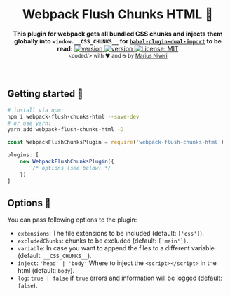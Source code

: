 <h1 align="center">
  Webpack Flush Chunks HTML 🚽
</h1>
<div align="center">
  <strong>This plugin for webpack gets all bundled CSS chunks and injects them globally into <code>window.__CSS_CHUNKS__</code> for <a href="https://www.npmjs.com/package/babel-plugin-dual-import"><code>babel-plugin-dual-import</code></a> to be read:</strong>
	<a href="https://www.npmjs.com/package/webpack-flush-chunks-html">
    <img src="https://img.shields.io/npm/v/webpack-flush-chunks-html.svg?style=for-the-badge" alt="version" />
  </a>
  <a href="https://www.npmjs.com/package/webpack-flush-chunks-html">
    <img src="https://img.shields.io/npm/dm/webpack-flush-chunks-html.svg?style=for-the-badge" alt="version" />
  </a>
  <a href="https://oss.ninja/mit/m4r1vs">
    <img src="https://img.shields.io/badge/License-MIT-yellow.svg?style=for-the-badge" alt="License: MIT" />
  </a>
</div>
<div align="center">
  <sub>&lt;coded/&gt; with ❤︎ and ☕ by <a href="https://niveri.me">Marius Niveri</a><br />
</div>
<br />
<br />

## Getting started 🚀
```sh
# install via npm:
npm i webpack-flush-chunks-html --save-dev
# or use yarn:
yarn add webpack-flush-chunks-html -D
```
```javascript
const WebpackFlushChunksPlugin = require('webpack-flush-chunks-html')

plugins: [
	new WebpackFlushChunksPlugin({
		/* options (see below) */
	})
]
```

## Options 🔧
You can pass following options to the plugin:

- `extensions`: The file extensions to be included (default: `['css']`).
- `excludedChunks`: chunks to be excluded (default: `['main'])`.
- `variable`: In case you want to append the files to a different variable (default: `__CSS_CHUNKS__`).
- `inject`: `'head' | 'body'` Where to inject the `<script></script>` in the html (default: `body`).
- `log`: `true | false` if `true` errors and information will be logged (default: `false`).